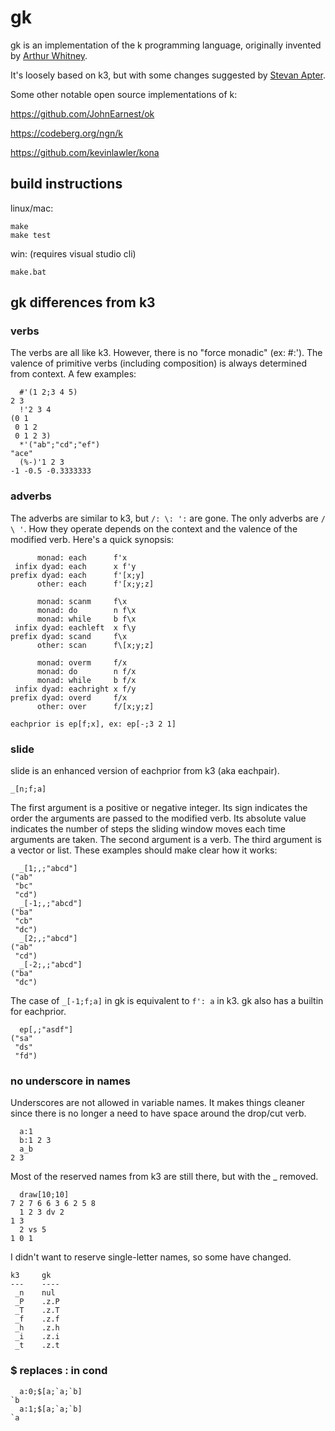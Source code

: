 # gk

gk is an implementation of the k programming language, originally invented by [Arthur Whitney](https://en.wikipedia.org/wiki/Arthur_Whitney_(computer_scientist)).

It's loosely based on k3, but with some changes suggested by [Stevan Apter](https://nsl.com/).

Some other notable open source implementations of k:

https://github.com/JohnEarnest/ok

https://codeberg.org/ngn/k

https://github.com/kevinlawler/kona

## build instructions
linux/mac:
```
make
make test
```
win: (requires visual studio cli)
```
make.bat
```

## gk differences from k3

### verbs
The verbs are all like k3. However, there is no "force monadic" (ex: #:'). The valence of primitive verbs (including composition) is always determined from context. A few examples:
```
  #'(1 2;3 4 5)
2 3
  !'2 3 4
(0 1
 0 1 2
 0 1 2 3)
  *'("ab";"cd";"ef")
"ace"
  (%-)'1 2 3
-1 -0.5 -0.3333333
```
### adverbs
The adverbs are similar to k3, but `/: \: ':` are gone. The only adverbs are `/ \ '`. How they operate depends on the context and the valence of the modified verb. Here's a quick synopsis:
```
      monad: each      f'x
 infix dyad: each      x f'y
prefix dyad: each      f'[x;y]
      other: each      f'[x;y;z]

      monad: scanm     f\x
      monad: do        n f\x
      monad: while     b f\x
 infix dyad: eachleft  x f\y
prefix dyad: scand     f\x
      other: scan      f\[x;y;z]

      monad: overm     f/x
      monad: do        n f/x
      monad: while     b f/x
 infix dyad: eachright x f/y
prefix dyad: overd     f/x
      other: over      f/[x;y;z]

eachprior is ep[f;x], ex: ep[-;3 2 1]
```

### slide
slide is an enhanced version of eachprior from k3 (aka eachpair).
```
_[n;f;a]
```

The first argument is a positive or negative integer. Its sign indicates the order the arguments are passed to the modified verb. Its absolute value indicates the number of steps the sliding window moves each time arguments are taken. The second argument is a verb. The third argument is a vector or list. These examples should make clear how it works:
```
  _[1;,;"abcd"]
("ab"
 "bc"
 "cd")
  _[-1;,;"abcd"]
("ba"
 "cb"
 "dc")
  _[2;,;"abcd"]
("ab"
 "cd")
  _[-2;,;"abcd"]
("ba"
 "dc")
```
The case of `_[-1;f;a]` in gk is equivalent to `f': a` in k3. gk also has a builtin for eachprior.
```
  ep[,;"asdf"]
("sa"
 "ds"
 "fd")
```

### no underscore in names
Underscores are not allowed in variable names. It makes things cleaner since there is no longer a need to have space around the drop/cut verb.
```
  a:1
  b:1 2 3
  a_b
2 3
```
Most of the reserved names from k3 are still there, but with the _ removed.
```
  draw[10;10]
7 2 7 6 6 3 6 2 5 8
  1 2 3 dv 2
1 3
  2 vs 5
1 0 1
```
I didn't want to reserve single-letter names, so some have changed.
```
k3     gk
---    ----
 _n    nul
 _P    .z.P
 _T    .z.T
 _f    .z.f
 _h    .z.h
 _i    .z.i
 _t    .z.t
```

### $ replaces : in cond
```
  a:0;$[a;`a;`b]
`b
  a:1;$[a;`a;`b]
`a
```
